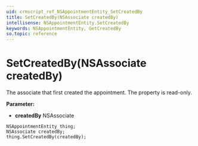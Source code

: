 ```yaml
---
uid: crmscript_ref_NSAppointmentEntity_SetCreatedBy
title: SetCreatedBy(NSAssociate createdBy)
intellisense: NSAppointmentEntity.SetCreatedBy
keywords: NSAppointmentEntity, GetCreatedBy
so.topic: reference
---
```


# SetCreatedBy(NSAssociate createdBy)

The associate that first created the appointment. The property is read-only.

**Parameter:** 
* **createdBy** NSAssociate

```crmscript
NSAppointmentEntity thing;
NSAssociate createdBy;
thing.SetCreatedBy(createdBy);
```


